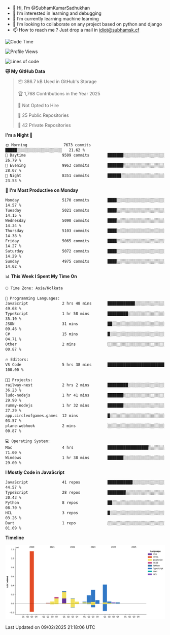 - 👋 Hi, I’m @SubhamKumarSadhukhan
- 👀 I’m interested in learning and debugging
- 🌱 I’m currently learning machine learning
- 💞️ I’m looking to collaborate on any project based on python and django
- 📫 How to reach me ?
      Just drop a mail in idiot@subhamsk.cf

<!---
SubhamKumarSadhukhan/SubhamKumarSadhukhan is a ✨ special ✨ repository because its `README.md` (this file) appears on your GitHub profile.
You can click the Preview link to take a look at your changes.
--->


<!--START_SECTION:waka-->
![Code Time](http://img.shields.io/badge/Code%20Time-2%2C741%20hrs%2056%20mins-blue)

![Profile Views](http://img.shields.io/badge/Profile%20Views-0-blue)

![Lines of code](https://img.shields.io/badge/From%20Hello%20World%20I%27ve%20Written-2.8%20million%20lines%20of%20code-blue)

**🐱 My GitHub Data** 

> 📦 386.7 kB Used in GitHub's Storage 
 > 
> 🏆 1,768 Contributions in the Year 2025
 > 
> 🚫 Not Opted to Hire
 > 
> 📜 25 Public Repositories 
 > 
> 🔑 42 Private Repositories 
 > 
**I'm a Night 🦉** 

```text
🌞 Morning                7673 commits        █████░░░░░░░░░░░░░░░░░░░░   21.62 % 
🌆 Daytime                9509 commits        ███████░░░░░░░░░░░░░░░░░░   26.79 % 
🌃 Evening                9963 commits        ███████░░░░░░░░░░░░░░░░░░   28.07 % 
🌙 Night                  8351 commits        ██████░░░░░░░░░░░░░░░░░░░   23.53 % 
```
📅 **I'm Most Productive on Monday** 

```text
Monday                   5170 commits        ████░░░░░░░░░░░░░░░░░░░░░   14.57 % 
Tuesday                  5021 commits        ████░░░░░░░░░░░░░░░░░░░░░   14.15 % 
Wednesday                5090 commits        ████░░░░░░░░░░░░░░░░░░░░░   14.34 % 
Thursday                 5103 commits        ████░░░░░░░░░░░░░░░░░░░░░   14.38 % 
Friday                   5065 commits        ████░░░░░░░░░░░░░░░░░░░░░   14.27 % 
Saturday                 5072 commits        ████░░░░░░░░░░░░░░░░░░░░░   14.29 % 
Sunday                   4975 commits        ████░░░░░░░░░░░░░░░░░░░░░   14.02 % 
```


📊 **This Week I Spent My Time On** 

```text
🕑︎ Time Zone: Asia/Kolkata

💬 Programming Languages: 
JavaScript               2 hrs 48 mins       ████████████░░░░░░░░░░░░░   49.68 % 
TypeScript               1 hr 58 mins        █████████░░░░░░░░░░░░░░░░   35.10 % 
JSON                     31 mins             ██░░░░░░░░░░░░░░░░░░░░░░░   09.46 % 
C#                       15 mins             █░░░░░░░░░░░░░░░░░░░░░░░░   04.71 % 
Other                    2 mins              ░░░░░░░░░░░░░░░░░░░░░░░░░   00.87 % 

🔥 Editors: 
VS Code                  5 hrs 38 mins       █████████████████████████   100.00 % 

🐱‍💻 Projects: 
railway-nest             2 hrs 2 mins        █████████░░░░░░░░░░░░░░░░   36.23 % 
ludo-nodejs              1 hr 41 mins        ███████░░░░░░░░░░░░░░░░░░   29.90 % 
rummy-nodejs             1 hr 32 mins        ███████░░░░░░░░░░░░░░░░░░   27.29 % 
app.circleofgames.games  12 mins             █░░░░░░░░░░░░░░░░░░░░░░░░   03.57 % 
plane-webhook            2 mins              ░░░░░░░░░░░░░░░░░░░░░░░░░   00.87 % 

💻 Operating System: 
Mac                      4 hrs               ██████████████████░░░░░░░   71.00 % 
Windows                  1 hr 38 mins        ███████░░░░░░░░░░░░░░░░░░   29.00 % 
```

**I Mostly Code in JavaScript** 

```text
JavaScript               41 repos            ███████████░░░░░░░░░░░░░░   44.57 % 
TypeScript               28 repos            ████████░░░░░░░░░░░░░░░░░   30.43 % 
Python                   8 repos             ██░░░░░░░░░░░░░░░░░░░░░░░   08.70 % 
HCL                      3 repos             █░░░░░░░░░░░░░░░░░░░░░░░░   03.26 % 
Dart                     1 repo              ░░░░░░░░░░░░░░░░░░░░░░░░░   01.09 % 
```



**Timeline**

![Lines of Code chart](https://raw.githubusercontent.com/SubhamKumarSadhukhan/SubhamKumarSadhukhan/main/assets/bar_graph.png)


 Last Updated on 09/02/2025 21:18:06 UTC
<!--END_SECTION:waka-->
